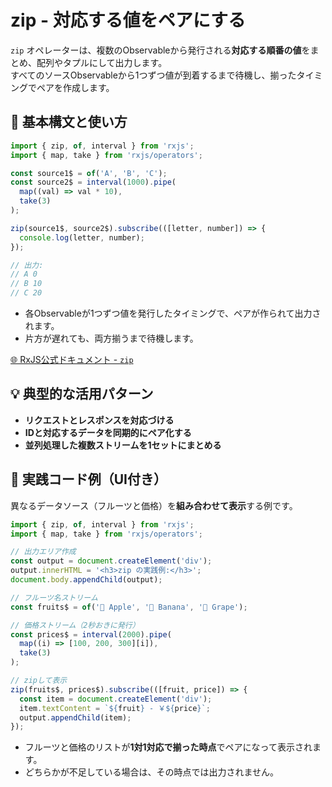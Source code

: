 # zip - 対応する値をペアにする

`zip` オペレーターは、複数のObservableから発行される**対応する順番の値**をまとめ、配列やタプルにして出力します。  
すべてのソースObservableから1つずつ値が到着するまで待機し、揃ったタイミングでペアを作成します。


## 🔰 基本構文と使い方

```ts
import { zip, of, interval } from 'rxjs';
import { map, take } from 'rxjs/operators';

const source1$ = of('A', 'B', 'C');
const source2$ = interval(1000).pipe(
  map((val) => val * 10),
  take(3)
);

zip(source1$, source2$).subscribe(([letter, number]) => {
  console.log(letter, number);
});

// 出力:
// A 0
// B 10
// C 20
```

- 各Observableが1つずつ値を発行したタイミングで、ペアが作られて出力されます。
- 片方が遅れても、両方揃うまで待機します。

[🌐 RxJS公式ドキュメント - `zip`](https://rxjs.dev/api/index/function/zip)


## 💡 典型的な活用パターン

- **リクエストとレスポンスを対応づける**
- **IDと対応するデータを同期的にペア化する**
- **並列処理した複数ストリームを1セットにまとめる**


## 🧠 実践コード例（UI付き）

異なるデータソース（フルーツと価格）を**組み合わせて表示**する例です。

```ts
import { zip, of, interval } from 'rxjs';
import { map, take } from 'rxjs/operators';

// 出力エリア作成
const output = document.createElement('div');
output.innerHTML = '<h3>zip の実践例:</h3>';
document.body.appendChild(output);

// フルーツ名ストリーム
const fruits$ = of('🍎 Apple', '🍌 Banana', '🍇 Grape');

// 価格ストリーム（2秒おきに発行）
const prices$ = interval(2000).pipe(
  map((i) => [100, 200, 300][i]),
  take(3)
);

// zipして表示
zip(fruits$, prices$).subscribe(([fruit, price]) => {
  const item = document.createElement('div');
  item.textContent = `${fruit} - ￥${price}`;
  output.appendChild(item);
});
```

- フルーツと価格のリストが**1対1対応で揃った時点**でペアになって表示されます。
- どちらかが不足している場合は、その時点では出力されません。
